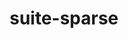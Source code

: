 ---
title: "suite-sparse"
layout: cache
categories: [package, develop-2023-10-29]
meta: {"versions": ["5.13.0"], "compilers": ["gcc@=11.4.0", "gcc@=9.4.0", "oneapi@=2023.2.0"], "oss": ["ubuntu20.04"], "platforms": ["linux"], "targets": ["neoverse_v1", "ppc64le", "x86_64_v3"], "stacks": ["e4s", "e4s-neoverse_v1", "e4s-oneapi", "e4s-power", "root"], "num_specs": 5, "num_specs_by_stack": {"e4s-neoverse_v1": 1, "root": 5, "e4s-power": 1, "e4s": 2, "e4s-oneapi": 1}}
spec_details: [{"hash": "mluaq6n45bmjvffy5nrw5opkukfou7sz", "compiler": "gcc@=11.4.0", "versions": ["5.13.0"], "os": "ubuntu20.04", "platform": "linux", "target": "neoverse_v1", "variants": ["build_system=generic", "~cuda", "~graphblas", "~openmp", "+pic"], "stacks": ["e4s-neoverse_v1", "root"], "size": "-", "tarball": "https://binaries.spack.io/develop-2023-10-29/build_cache/linux-ubuntu20.04-neoverse_v1/gcc-11.4.0/suite-sparse-5.13.0/linux-ubuntu20.04-neoverse_v1-gcc-11.4.0-suite-sparse-5.13.0-mluaq6n45bmjvffy5nrw5opkukfou7sz.spack"}, {"hash": "3fput4gbxishb4qxnopma6iostfw5zpg", "compiler": "gcc@=9.4.0", "versions": ["5.13.0"], "os": "ubuntu20.04", "platform": "linux", "target": "ppc64le", "variants": ["build_system=generic", "~cuda", "~graphblas", "~openmp", "+pic"], "stacks": ["root", "e4s-power"], "size": "-", "tarball": "https://binaries.spack.io/develop-2023-10-29/build_cache/linux-ubuntu20.04-ppc64le/gcc-9.4.0/suite-sparse-5.13.0/linux-ubuntu20.04-ppc64le-gcc-9.4.0-suite-sparse-5.13.0-3fput4gbxishb4qxnopma6iostfw5zpg.spack"}, {"hash": "3up4psb3mfmckpyclc6slll3rb47n5jc", "compiler": "gcc@=11.4.0", "versions": ["5.13.0"], "os": "ubuntu20.04", "platform": "linux", "target": "x86_64_v3", "variants": ["build_system=generic", "~cuda", "~graphblas", "~openmp", "+pic"], "stacks": ["e4s", "root"], "size": "-", "tarball": "https://binaries.spack.io/develop-2023-10-29/build_cache/linux-ubuntu20.04-x86_64_v3/gcc-11.4.0/suite-sparse-5.13.0/linux-ubuntu20.04-x86_64_v3-gcc-11.4.0-suite-sparse-5.13.0-3up4psb3mfmckpyclc6slll3rb47n5jc.spack"}, {"hash": "sl56ht6b4dy2ddkukkyajfkpqelsv4ho", "compiler": "gcc@=11.4.0", "versions": ["5.13.0"], "os": "ubuntu20.04", "platform": "linux", "target": "x86_64_v3", "variants": ["build_system=generic", "~cuda", "~graphblas", "~openmp", "+pic"], "stacks": ["e4s", "root"], "size": "-", "tarball": "https://binaries.spack.io/develop-2023-10-29/build_cache/linux-ubuntu20.04-x86_64_v3/gcc-11.4.0/suite-sparse-5.13.0/linux-ubuntu20.04-x86_64_v3-gcc-11.4.0-suite-sparse-5.13.0-sl56ht6b4dy2ddkukkyajfkpqelsv4ho.spack"}, {"hash": "74xzrrp2nv4qw4c75vxu3ujbcvegqsqc", "compiler": "oneapi@=2023.2.0", "versions": ["5.13.0"], "os": "ubuntu20.04", "platform": "linux", "target": "x86_64_v3", "variants": ["build_system=generic", "~cuda", "~graphblas", "~openmp", "+pic"], "stacks": ["e4s-oneapi", "root"], "size": "-", "tarball": "https://binaries.spack.io/develop-2023-10-29/build_cache/linux-ubuntu20.04-x86_64_v3/oneapi-2023.2.0/suite-sparse-5.13.0/linux-ubuntu20.04-x86_64_v3-oneapi-2023.2.0-suite-sparse-5.13.0-74xzrrp2nv4qw4c75vxu3ujbcvegqsqc.spack"}]
---